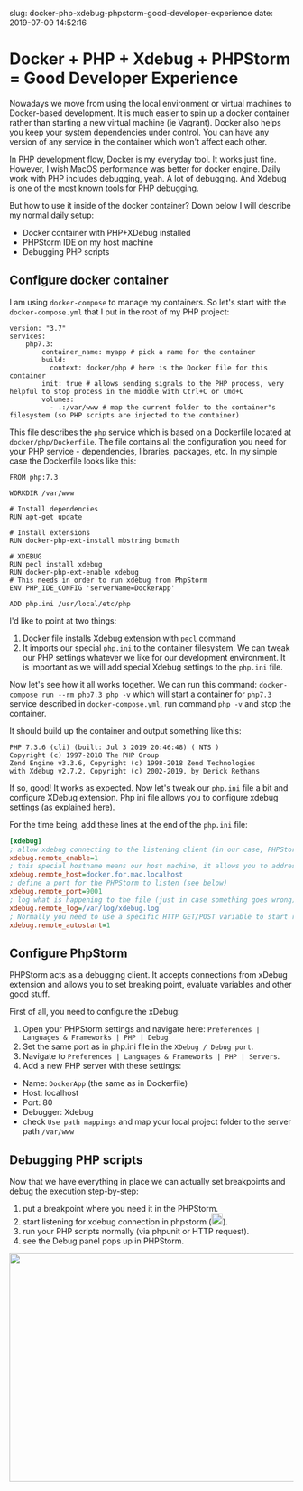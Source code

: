 slug: docker-php-xdebug-phpstorm-good-developer-experience 
date: 2019-07-09 14:52:16  
# Docker + PHP + Xdebug + PHPStorm = Good Developer Experience
Nowadays we move from using the local environment or virtual machines to Docker-based development. It is much easier to spin up a docker container
rather than starting a new virtual machine (ie Vagrant). Docker also helps you keep your system dependencies under
control. You can have any version of any service in the container which won\'t affect each other.

In PHP
development flow, Docker is my everyday tool. It works just fine. However, I wish MacOS performance was better for
docker engine. Daily work with PHP includes debugging, yeah. A lot of debugging. And Xdebug is one of the most known
tools for PHP debugging.

But how to use it inside of the docker container? Down below I will describe my normal
daily setup:
- Docker container with PHP+XDebug installed
- PHPStorm IDE on my host machine
- Debugging PHP
scripts

## Configure docker container
I am using `docker-compose` to manage my containers. So let\'s start
with the `docker-compose.yml` that I put in the root of my PHP project:
```
version: "3.7"
services: 
    php7.3:
        container_name: myapp # pick a name for the container
        build:
          context: docker/php # here is the Docker file for this container
        init: true # allows sending signals to the PHP process, very helpful to stop process in the middle with Ctrl+C or Cmd+C
        volumes:
          - .:/var/www # map the current folder to the container"s filesystem (so PHP scripts are injected to the container)
```
This file describes the `php` service which is based on a Dockerfile located at `docker/php/Dockerfile`. The file
contains all the configuration you need for your PHP service - dependencies, libraries, packages, etc. In my simple case
the Dockerfile looks like this:
```
FROM php:7.3

WORKDIR /var/www

# Install dependencies
RUN apt-get update

# Install extensions
RUN docker-php-ext-install mbstring bcmath

# XDEBUG
RUN pecl install xdebug
RUN docker-php-ext-enable xdebug
# This needs in order to run xdebug from PhpStorm
ENV PHP_IDE_CONFIG 'serverName=DockerApp'

ADD php.ini /usr/local/etc/php
```

I'd like to point at two things:
1. Docker file installs Xdebug extension with `pecl` command
2. It imports our special
`php.ini` to the container filesystem. We can tweak our PHP settings whatever we like for our development environment.
It is important as we will add special Xdebug settings to the `php.ini` file.

Now let's see how it all works together. We can run this command: `docker-compose run --rm php7.3 php -v` which will
start a container for `php7.3` service described in `docker-compose.yml`, run command `php -v` and stop the container.

It should build up the container and output something like this:
```
PHP 7.3.6 (cli) (built: Jul 3 2019 20:46:48) ( NTS )
Copyright (c) 1997-2018 The PHP Group
Zend Engine v3.3.6, Copyright (c) 1998-2018 Zend Technologies
with Xdebug v2.7.2, Copyright (c) 2002-2019, by Derick Rethans
```

If so, good! It works as expected. Now let's
tweak our `php.ini` file a bit and configure XDebug extension. Php ini file allows you to configure xdebug settings
([as explained here](https://xdebug.org/docs/all_settings)).

For the time being, add these lines at the end of
the `php.ini` file:
```ini
[xdebug]
; allow xdebug connecting to the listening client (in our case, PHPStorm)
xdebug.remote_enable=1
; this special hostname means our host machine, it allows you to address the host machine from inside of the container
xdebug.remote_host=docker.for.mac.localhost
; define a port for the PHPStorm to listen (see below)
xdebug.remote_port=9001
; log what is happening to the file (just in case something goes wrong)
xdebug.remote_log=/var/log/xdebug.log
; Normally you need to use a specific HTTP GET/POST variable to start remote debugging (see Remote Debugging). When this setting is set to 1, Xdebug will always attempt to start a remote debugging session and try to connect to a client, even if the GET/POST/COOKIE variable was not present.
xdebug.remote_autostart=1
```

## Configure PhpStorm
PHPStorm acts as a debugging client. It
accepts connections from xDebug extension and allows you to set breaking point, evaluate variables and other good
stuff.

First of all, you need to configure the xDebug: 
1. Open your PHPStorm settings and navigate here:
`Preferences | Languages & Frameworks | PHP | Debug`
2. Set the same port as in php.ini file in the `XDebug / Debug
port`.
3. Navigate to `Preferences | Languages & Frameworks | PHP | Servers`.
4. Add a new PHP server with these
settings:
- Name: `DockerApp` (the same as in Dockerfile)
- Host: localhost
- Port: 80
- Debugger:
Xdebug
- check `Use path mappings` and map your local project folder to the server path `/var/www`

## Debugging PHP scripts
Now that we have everything in place we can actually set breakpoints and debug the execution
step-by-step: 
1. put a breakpoint where you need it in the PHPStorm.
2. start listening for xdebug connection in
phpstorm (<img src="https://lessthan12ms.com/wp-content/uploads/2019/07/2019-07-09_14-48-11.jpg" alt="" width="20"
class="" />).
3. run your PHP scripts normally (via phpunit or HTTP request).
4. see the Debug panel pops up in
PHPStorm.

<img src="https://lessthan12ms.com/wp-content/uploads/2019/07/2019-07-09_14-40-45.jpg" alt="" width="1024" height="404" class="aligncenter size-large wp-image-1026" />